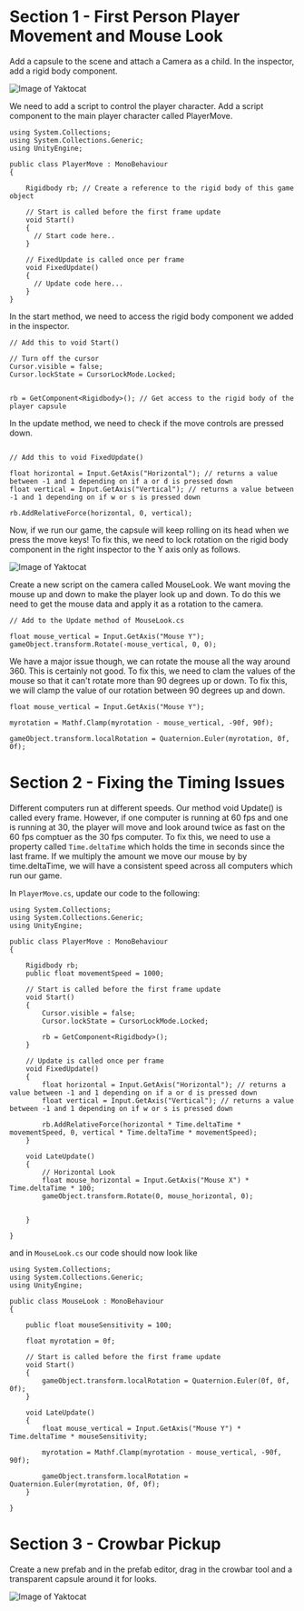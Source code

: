 # Section 1 - First Person Player Movement and Mouse Look 

Add a capsule to the scene and attach a Camera as a child. In the inspector, add a rigid body component.

![Image of Yaktocat](https://i.imgur.com/sueh0nH.png)

We need to add a script to control the player character. Add a script component to the main player character called PlayerMove.

```
using System.Collections;
using System.Collections.Generic;
using UnityEngine;

public class PlayerMove : MonoBehaviour
{

    Rigidbody rb; // Create a reference to the rigid body of this game object

    // Start is called before the first frame update
    void Start()
    { 
      // Start code here..
    }

    // FixedUpdate is called once per frame
    void FixedUpdate()
    {
      // Update code here...
    }
}
```

In the start method, we need to access the rigid body component we added in the inspector. 

```
// Add this to void Start()

// Turn off the cursor
Cursor.visible = false;
Cursor.lockState = CursorLockMode.Locked;


rb = GetComponent<Rigidbody>(); // Get access to the rigid body of the player capsule
```

In the update method, we need to check if the move controls are pressed down.

```

// Add this to void FixedUpdate()

float horizontal = Input.GetAxis("Horizontal"); // returns a value between -1 and 1 depending on if a or d is pressed down
float vertical = Input.GetAxis("Vertical"); // returns a value between -1 and 1 depending on if w or s is pressed down

rb.AddRelativeForce(horizontal, 0, vertical);
```

Now, if we run our game, the capsule will keep rolling on its head when we press the move keys! To fix this, we need to lock rotation on the rigid body component in the right inspector to the Y axis only as follows.


![Image of Yaktocat](https://i.imgur.com/SQmQc83.png)

Create a new script on the camera called MouseLook. We want moving the mouse up and down to make the player look up and down. To do this we need to get the mouse data and apply it as a rotation to the camera. 


```
// Add to the Update method of MouseLook.cs

float mouse_vertical = Input.GetAxis("Mouse Y");
gameObject.transform.Rotate(-mouse_vertical, 0, 0);

```

We have a major issue though, we can rotate the mouse all the way around 360. This is certainly not good. To fix this, we need to clam the values of the mouse so that it can't rotate more than 90 degrees up or down. To fix this, we will clamp the value of our rotation between 90 degrees up and down.

```
float mouse_vertical = Input.GetAxis("Mouse Y");

myrotation = Mathf.Clamp(myrotation - mouse_vertical, -90f, 90f);

gameObject.transform.localRotation = Quaternion.Euler(myrotation, 0f, 0f);
```

# Section 2 - Fixing the Timing Issues

Different computers run at different speeds. Our method void Update() is called every frame. However, if one computer is running at 60 fps and one is running at 30, the player will move and look around twice as fast on the 60 fps comptuer as the 30 fps computer. To fix this, we need to use a property called `Time.deltaTime` which holds the time in seconds since the last frame. If we multiply the amount we move our mouse by by time.deltaTime, we will have a consistent speed across all computers which run our game.

In `PlayerMove.cs`, update our code to the following:

```
using System.Collections;
using System.Collections.Generic;
using UnityEngine;

public class PlayerMove : MonoBehaviour
{

    Rigidbody rb;
    public float movementSpeed = 1000;

    // Start is called before the first frame update
    void Start()
    {
        Cursor.visible = false;
        Cursor.lockState = CursorLockMode.Locked;

        rb = GetComponent<Rigidbody>();
    }

    // Update is called once per frame
    void FixedUpdate()
    {
        float horizontal = Input.GetAxis("Horizontal"); // returns a value between -1 and 1 depending on if a or d is pressed down
        float vertical = Input.GetAxis("Vertical"); // returns a value between -1 and 1 depending on if w or s is pressed down

        rb.AddRelativeForce(horizontal * Time.deltaTime * movementSpeed, 0, vertical * Time.deltaTime * movementSpeed);
    }

    void LateUpdate()
    {
        // Horizontal Look
        float mouse_horizontal = Input.GetAxis("Mouse X") * Time.deltaTime * 100;
        gameObject.transform.Rotate(0, mouse_horizontal, 0);


    }

}

```

and in `MouseLook.cs` our code should now look like


```
using System.Collections;
using System.Collections.Generic;
using UnityEngine;

public class MouseLook : MonoBehaviour
{

    public float mouseSensitivity = 100;

    float myrotation = 0f;

    // Start is called before the first frame update
    void Start()
    {
        gameObject.transform.localRotation = Quaternion.Euler(0f, 0f, 0f);
    }

    void LateUpdate()
    {
        float mouse_vertical = Input.GetAxis("Mouse Y") * Time.deltaTime * mouseSensitivity;

        myrotation = Mathf.Clamp(myrotation - mouse_vertical, -90f, 90f);

        gameObject.transform.localRotation = Quaternion.Euler(myrotation, 0f, 0f);
    }

}

```

# Section 3 - Crowbar Pickup

Create a new prefab and in the prefab editor, drag in the crowbar tool and a transparent capsule around it for looks.

![Image of Yaktocat](https://imgur.com/67MLLBz.png)


